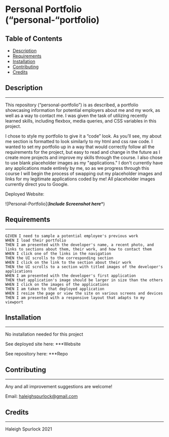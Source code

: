 # **Personal Portfolio (“personal-“portfolio)**

## Table of Contents

* [Description](#description)
* [Requirements](#requirements)
* [Installation](#installation)
* [Contributing](#contributing)
* [Credits](#credits)

## Description
---
This repository (“personal-portfolio”) is as described, a portfolio showcasing information for potential employers about me and my work, as well as a way to contact me. I was given the task of utilizing recently learned skills, including flexbox, media queries, and CSS variables in this project. 

I chose to style my portfolio to give it a “code” look. As you’ll see, my about me section is formatted to look similarly to my html and css raw code. I wanted to set my portfolio up in a way that would correctly follow all the requirements for the project, but easy to read and change in the future as I create more projects and improve my skills through the course. I also chose to use blank placeholder images as my "applications." I don't currently have any applications made entirely by me, so as we progress through this course I will begin the process of swapping out my placeholder images and links for my legitimate applications coded by me! All placeholder images currently direct you to Google.

Deployed Website: 

![Personal-Portfolio](*****Include Screenshot here******)

## Requirements 
---
```
GIVEN I need to sample a potential employee's previous work
WHEN I load their portfolio
THEN I am presented with the developer's name, a recent photo, and links to sections about them, their work, and how to contact them
WHEN I click one of the links in the navigation
THEN the UI scrolls to the corresponding section
WHEN I click on the link to the section about their work
THEN the UI scrolls to a section with titled images of the developer's applications
WHEN I am presented with the developer's first application
THEN that application's image should be larger in size than the others
WHEN I click on the images of the applications
THEN I am taken to that deployed application
WHEN I resize the page or view the site on various screens and devices
THEN I am presented with a responsive layout that adapts to my viewport
```

## Installation
---
No installation needed for this project

See deployed site here: ***Website 

See repository here: ***Repo

## Contributing
---

Any and all improvement suggestions are welcome! 

Email: haleighspurlock@gmail.com

## Credits
---
Haleigh Spurlock 2021
